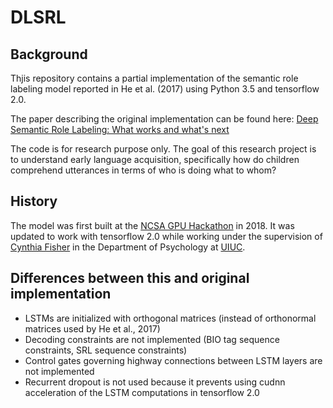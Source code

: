 # DLSRL

## Background

Thjis repository contains a partial implementation of the semantic role labeling model reported in He et al. (2017) using Python 3.5 and tensorflow 2.0. 

The paper describing the original implementation can be found here: 
[Deep Semantic Role Labeling: What works and what's next](https://homes.cs.washington.edu/~luheng/files/acl2017_hllz.pdf)

The code is for research purpose only. 
The goal of this research project is to understand early language acquisition, specifically how do children comprehend utterances in terms of who is doing what to whom?

## History

The model was first built at the [NCSA GPU Hackathon](https://bluewaters.ncsa.illinois.edu/bw-hackathon-2018) in 2018.
It was updated to work with tensorflow 2.0 while working under the supervision of [Cynthia Fisher](https://psychology.illinois.edu/directory/profile/clfishe)
in the Department of Psychology at [UIUC](https://psychology.illinois.edu/). 


## Differences between this and original implementation

* LSTMs are initialized with orthogonal matrices (instead of orthonormal matrices used by He et al., 2017)
* Decoding constraints are not implemented (BIO tag sequence constraints, SRL sequence constraints)
* Control gates governing highway connections between LSTM layers are not implemented
* Recurrent dropout is not used because it prevents using cudnn acceleration of the LSTM computations in tensorflow 2.0

